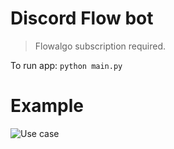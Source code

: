 # Discord Flow bot

> Flowalgo subscription required.

To run app: ```python main.py```

# Example

![Use case](https://imgur.com/a/OZq5Q4W)
